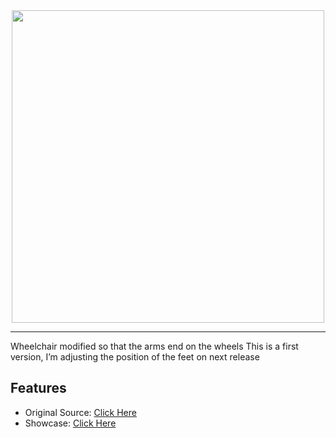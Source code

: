 <div id="header" align="center">
  <img src="https://dunb17ur4ymx4.cloudfront.net/wysiwyg/1041307/dff6fa3c6e117402256aebea78f499a37318703d.png" width="500"/>
</div>

---

Wheelchair modified so that the arms end on the wheels
This is a first version, I’m adjusting the position of the feet on next release


## Features

- Original Source: [Click Here](https://www.gta5-mods.com/vehicles/wheelchair-addon)
- Showcase: [Click Here](https://www.youtube.com/watch?v=DbGKcxFmTJI)


